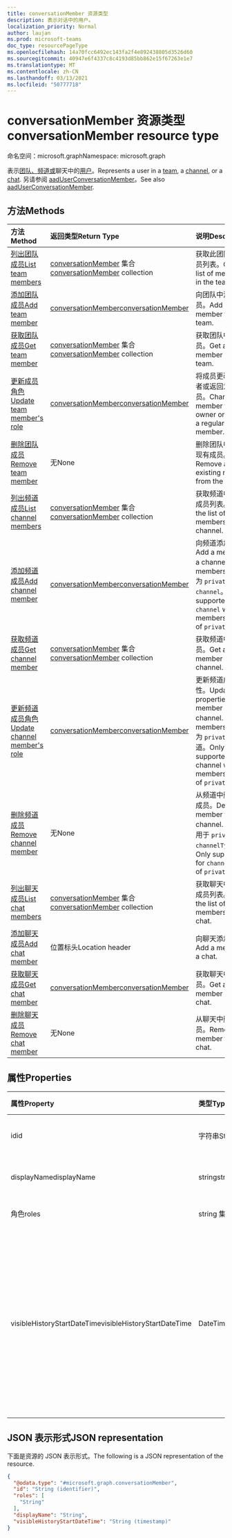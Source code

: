 ```yaml
---
title: conversationMember 资源类型
description: 表示对话中的用户。
localization_priority: Normal
author: laujan
ms.prod: microsoft-teams
doc_type: resourcePageType
ms.openlocfilehash: 14a70fcc6492ec143fa2f4e892438805d3526d60
ms.sourcegitcommit: 40947e6f4337c8c4193d85bb862e15f67263e1e7
ms.translationtype: MT
ms.contentlocale: zh-CN
ms.lasthandoff: 03/13/2021
ms.locfileid: "50777718"
---
```

# <a name="conversationmember-resource-type"></a><span data-ttu-id="41394-103">conversationMember 资源类型</span><span class="sxs-lookup"><span data-stu-id="41394-103">conversationMember resource type</span></span>

<span data-ttu-id="41394-104">命名空间：microsoft.graph</span><span class="sxs-lookup"><span data-stu-id="41394-104">Namespace: microsoft.graph</span></span>

<span data-ttu-id="41394-105">表示[团队、频道](team.md)[或](channel.md)聊天中的[用户](chat.md)。</span><span class="sxs-lookup"><span data-stu-id="41394-105">Represents a user in a [team](team.md), a [channel](channel.md), or a [chat](chat.md).</span></span>
<span data-ttu-id="41394-106">另请参阅 [aadUserConversationMember](aaduserconversationmember.md)。</span><span class="sxs-lookup"><span data-stu-id="41394-106">See also [aadUserConversationMember](aaduserconversationmember.md).</span></span>

## <a name="methods"></a><span data-ttu-id="41394-107">方法</span><span class="sxs-lookup"><span data-stu-id="41394-107">Methods</span></span>

| <span data-ttu-id="41394-108">方法</span><span class="sxs-lookup"><span data-stu-id="41394-108">Method</span></span>       | <span data-ttu-id="41394-109">返回类型</span><span class="sxs-lookup"><span data-stu-id="41394-109">Return Type</span></span>  |<span data-ttu-id="41394-110">说明</span><span class="sxs-lookup"><span data-stu-id="41394-110">Description</span></span>|
|:---------------|:--------|:----------|
|[<span data-ttu-id="41394-111">列出团队成员</span><span class="sxs-lookup"><span data-stu-id="41394-111">List team members</span></span>](../api/team-list-members.md)|<span data-ttu-id="41394-112">[conversationMember](../resources/conversationmember.md) 集合</span><span class="sxs-lookup"><span data-stu-id="41394-112">[conversationMember](../resources/conversationmember.md) collection</span></span>|<span data-ttu-id="41394-113">获取此团队中的成员列表。</span><span class="sxs-lookup"><span data-stu-id="41394-113">Get the list of members in the team.</span></span>|
|[<span data-ttu-id="41394-114">添加团队成员</span><span class="sxs-lookup"><span data-stu-id="41394-114">Add team member</span></span>](../api/team-post-members.md)|[<span data-ttu-id="41394-115">conversationMember</span><span class="sxs-lookup"><span data-stu-id="41394-115">conversationMember</span></span>](../resources/conversationmember.md)|<span data-ttu-id="41394-116">向团队中添加新成员。</span><span class="sxs-lookup"><span data-stu-id="41394-116">Add a new member to the team.</span></span>|
|[<span data-ttu-id="41394-117">获取团队成员</span><span class="sxs-lookup"><span data-stu-id="41394-117">Get team member</span></span>](../api/team-get-members.md) | <span data-ttu-id="41394-118">[conversationMember](conversationmember.md) 集合</span><span class="sxs-lookup"><span data-stu-id="41394-118">[conversationMember](conversationmember.md) collection</span></span> | <span data-ttu-id="41394-119">获取团队中的成员。</span><span class="sxs-lookup"><span data-stu-id="41394-119">Get a member in the team.</span></span>|
|[<span data-ttu-id="41394-120">更新成员角色</span><span class="sxs-lookup"><span data-stu-id="41394-120">Update team member's role</span></span>](../api/team-update-members.md)|[<span data-ttu-id="41394-121">conversationMember</span><span class="sxs-lookup"><span data-stu-id="41394-121">conversationMember</span></span>](../resources/conversationmember.md)|<span data-ttu-id="41394-122">将成员更改为所有者或返回为常规成员。</span><span class="sxs-lookup"><span data-stu-id="41394-122">Change a member to an owner or back to a regular member.</span></span>|
|[<span data-ttu-id="41394-123">删除团队成员</span><span class="sxs-lookup"><span data-stu-id="41394-123">Remove team member</span></span>](../api/team-delete-members.md)|<span data-ttu-id="41394-124">无</span><span class="sxs-lookup"><span data-stu-id="41394-124">None</span></span>|<span data-ttu-id="41394-125">删除团队中的一个现有成员。</span><span class="sxs-lookup"><span data-stu-id="41394-125">Remove an existing member from the team.</span></span>|
|[<span data-ttu-id="41394-126">列出频道成员</span><span class="sxs-lookup"><span data-stu-id="41394-126">List channel members</span></span>](../api/channel-list-members.md) | <span data-ttu-id="41394-127">[conversationMember](conversationmember.md) 集合</span><span class="sxs-lookup"><span data-stu-id="41394-127">[conversationMember](conversationmember.md) collection</span></span> | <span data-ttu-id="41394-128">获取频道中的所有成员列表。</span><span class="sxs-lookup"><span data-stu-id="41394-128">Get the list of all members in a channel.</span></span>|
|[<span data-ttu-id="41394-129">添加频道成员</span><span class="sxs-lookup"><span data-stu-id="41394-129">Add channel member</span></span>](../api/channel-post-members.md) | [<span data-ttu-id="41394-130">conversationMember</span><span class="sxs-lookup"><span data-stu-id="41394-130">conversationMember</span></span>](conversationmember.md) | <span data-ttu-id="41394-131">向频道添加成员。</span><span class="sxs-lookup"><span data-stu-id="41394-131">Add a member to a channel.</span></span> <span data-ttu-id="41394-132">仅支持 membershipType 为 `private` 的 `channel`。</span><span class="sxs-lookup"><span data-stu-id="41394-132">Only supported for `channel` with membershipType of `private`.</span></span>|
|[<span data-ttu-id="41394-133">获取频道成员</span><span class="sxs-lookup"><span data-stu-id="41394-133">Get channel member</span></span>](../api/channel-get-members.md) | <span data-ttu-id="41394-134">[conversationMember](conversationmember.md) 集合</span><span class="sxs-lookup"><span data-stu-id="41394-134">[conversationMember](conversationmember.md) collection</span></span> | <span data-ttu-id="41394-135">获取频道中的成员。</span><span class="sxs-lookup"><span data-stu-id="41394-135">Get a member in a channel.</span></span>|
|[<span data-ttu-id="41394-136">更新频道成员角色</span><span class="sxs-lookup"><span data-stu-id="41394-136">Update channel member's role</span></span>](../api/channel-update-members.md) | [<span data-ttu-id="41394-137">conversationMember</span><span class="sxs-lookup"><span data-stu-id="41394-137">conversationMember</span></span>](conversationmember.md) | <span data-ttu-id="41394-138">更新频道成员的属性。</span><span class="sxs-lookup"><span data-stu-id="41394-138">Update the properties of a member of the channel.</span></span> <span data-ttu-id="41394-139">仅支持 membershipType 为 `private` 的频道。</span><span class="sxs-lookup"><span data-stu-id="41394-139">Only supported for channel with membershipType of `private`.</span></span>|
|[<span data-ttu-id="41394-140">删除频道成员</span><span class="sxs-lookup"><span data-stu-id="41394-140">Remove channel member</span></span>](../api/channel-delete-members.md) | <span data-ttu-id="41394-141">无</span><span class="sxs-lookup"><span data-stu-id="41394-141">None</span></span> | <span data-ttu-id="41394-142">从频道中删除一个成员。</span><span class="sxs-lookup"><span data-stu-id="41394-142">Delete a member from a channel.</span></span> <span data-ttu-id="41394-143">仅支持用于 `private` 的 `channelType`。</span><span class="sxs-lookup"><span data-stu-id="41394-143">Only supported for `channelType` of `private`.</span></span>|
|[<span data-ttu-id="41394-144">列出聊天成员</span><span class="sxs-lookup"><span data-stu-id="41394-144">List chat members</span></span>](../api/chat-list-members.md) | <span data-ttu-id="41394-145">[conversationMember](conversationmember.md) 集合</span><span class="sxs-lookup"><span data-stu-id="41394-145">[conversationMember](conversationmember.md) collection</span></span> | <span data-ttu-id="41394-146">获取聊天中的所有成员列表。</span><span class="sxs-lookup"><span data-stu-id="41394-146">Get the list of all members in a chat.</span></span>|
|[<span data-ttu-id="41394-147">添加聊天成员</span><span class="sxs-lookup"><span data-stu-id="41394-147">Add chat member</span></span>](../api/chat-post-members.md) | <span data-ttu-id="41394-148">位置标头</span><span class="sxs-lookup"><span data-stu-id="41394-148">Location header</span></span> | <span data-ttu-id="41394-149">向聊天添加成员。</span><span class="sxs-lookup"><span data-stu-id="41394-149">Add a member to a chat.</span></span>| 
|[<span data-ttu-id="41394-150">获取聊天成员</span><span class="sxs-lookup"><span data-stu-id="41394-150">Get chat member</span></span>](../api/chat-get-members.md) | [<span data-ttu-id="41394-151">conversationMember</span><span class="sxs-lookup"><span data-stu-id="41394-151">conversationMember</span></span>](conversationmember.md) | <span data-ttu-id="41394-152">获取聊天中的成员。</span><span class="sxs-lookup"><span data-stu-id="41394-152">Get a member in a chat.</span></span>|
|[<span data-ttu-id="41394-153">删除聊天成员</span><span class="sxs-lookup"><span data-stu-id="41394-153">Remove chat member</span></span>](../api/chat-delete-members.md) | <span data-ttu-id="41394-154">无</span><span class="sxs-lookup"><span data-stu-id="41394-154">None</span></span> | <span data-ttu-id="41394-155">从聊天中删除成员。</span><span class="sxs-lookup"><span data-stu-id="41394-155">Remove a member from a chat.</span></span>| 

## <a name="properties"></a><span data-ttu-id="41394-156">属性</span><span class="sxs-lookup"><span data-stu-id="41394-156">Properties</span></span>

| <span data-ttu-id="41394-157">属性</span><span class="sxs-lookup"><span data-stu-id="41394-157">Property</span></span>   | <span data-ttu-id="41394-158">类型</span><span class="sxs-lookup"><span data-stu-id="41394-158">Type</span></span> |<span data-ttu-id="41394-159">说明</span><span class="sxs-lookup"><span data-stu-id="41394-159">Description</span></span>|
|:---------------|:--------|:----------|
|<span data-ttu-id="41394-160">id</span><span class="sxs-lookup"><span data-stu-id="41394-160">id</span></span>|<span data-ttu-id="41394-161">字符串</span><span class="sxs-lookup"><span data-stu-id="41394-161">String</span></span>| <span data-ttu-id="41394-162">只读。</span><span class="sxs-lookup"><span data-stu-id="41394-162">Read-only.</span></span> <span data-ttu-id="41394-163">用户的唯一 ID。</span><span class="sxs-lookup"><span data-stu-id="41394-163">Unique ID of the user.</span></span>|
|<span data-ttu-id="41394-164">displayName</span><span class="sxs-lookup"><span data-stu-id="41394-164">displayName</span></span>| <span data-ttu-id="41394-165">string</span><span class="sxs-lookup"><span data-stu-id="41394-165">string</span></span> | <span data-ttu-id="41394-166">用户的显示名称。</span><span class="sxs-lookup"><span data-stu-id="41394-166">The display name of the user.</span></span> |
|<span data-ttu-id="41394-167">角色</span><span class="sxs-lookup"><span data-stu-id="41394-167">roles</span></span>| <span data-ttu-id="41394-168">string 集合</span><span class="sxs-lookup"><span data-stu-id="41394-168">string collection</span></span> | <span data-ttu-id="41394-169">该用户的角色。</span><span class="sxs-lookup"><span data-stu-id="41394-169">The roles for that user.</span></span> |
|<span data-ttu-id="41394-170">visibleHistoryStartDateTime</span><span class="sxs-lookup"><span data-stu-id="41394-170">visibleHistoryStartDateTime</span></span>| <span data-ttu-id="41394-171">DateTimeOffset</span><span class="sxs-lookup"><span data-stu-id="41394-171">DateTimeOffset</span></span> | <span data-ttu-id="41394-172">表示对话历史久远程度的时间戳与对话成员共享。</span><span class="sxs-lookup"><span data-stu-id="41394-172">The timestamp denoting how far back a conversation's history is shared with the conversation member.</span></span> <span data-ttu-id="41394-173">此属性只对聊天成员可设置。</span><span class="sxs-lookup"><span data-stu-id="41394-173">This property is settable only for members of a chat.</span></span> |

## <a name="json-representation"></a><span data-ttu-id="41394-174">JSON 表示形式</span><span class="sxs-lookup"><span data-stu-id="41394-174">JSON representation</span></span>

<span data-ttu-id="41394-175">下面是资源的 JSON 表示形式。</span><span class="sxs-lookup"><span data-stu-id="41394-175">The following is a JSON representation of the resource.</span></span>

<!-- {
  "blockType": "resource",
  "keyProperty": "id",
  "@odata.type": "microsoft.graph.conversationMember",
  "baseType": "microsoft.graph.entity",
  "openType": false
}
-->
``` json
{
  "@odata.type": "#microsoft.graph.conversationMember",
  "id": "String (identifier)",
  "roles": [
    "String"
  ],
  "displayName": "String",
  "visibleHistoryStartDateTime": "String (timestamp)"
}
```

<!-- uuid: 16cd6b66-4b1a-43a1-adaf-3a886856ed98
2019-02-04 14:57:30 UTC -->
<!-- {
  "type": "#page.annotation",
  "description": "conversationMember resource",
  "keywords": "",
  "section": "documentation",
  "tocPath": ""
}-->

